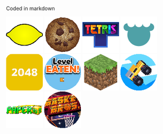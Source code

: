 Coded in markdown

[![Lemonoids](img/lemonoids.png "Lemonoids")](https://ncsources.github.io/games/lemonstroids.html)  [![Cookie Clicker](img/cookie-clicker.png "Cookie Clicker")](https://ncsources.github.io/games/cookie-clicker/index.html)  [![Tetris](img/tetris.png "Tetris")](https://ncsources.github.io/games/tetris/index.html)  [![HTMLifier](img/htmlifier.png "HTMLifier")](https://ncsources.github.io/games/htmlifier.html)  [![2048](img/2048.png "2048")](https://ncsources.github.io/games/2048/index.html)  [![Level EATEN!](img/level-eaten.png "Level EATEN!")](https://ncsources.github.io/games/level-eaten.html)    [![Eaglercraft](img/eaglercraft.png "Eaglercraft")](https://ncsources.github.io/games/eaglercraft.html)  [![Drive Mad](img/drive-mad.png "Drive Mad")](https://ncsources.github.io/games/drive-mad/index.html)  [![Paper.io 2](img/paperio-2.png "Paper.io 2")](https://ncsources.github.io/games/paperio-2/index.html)  [![Basket Bros](img/basket-bros.png "Basket Bros")](https://ncsources.github.io/games/basket-bros/index.html)
